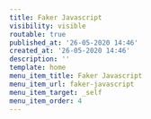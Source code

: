 ```yaml
---
title: Faker Javascript
visibility: visible
routable: true
published_at: '26-05-2020 14:46'
created_at: '26-05-2020 14:46'
description: ''
template: home
menu_item_title: Faker Javascript
menu_item_url: faker-javascript
menu_item_target: _self
menu_item_order: 4
---
```

